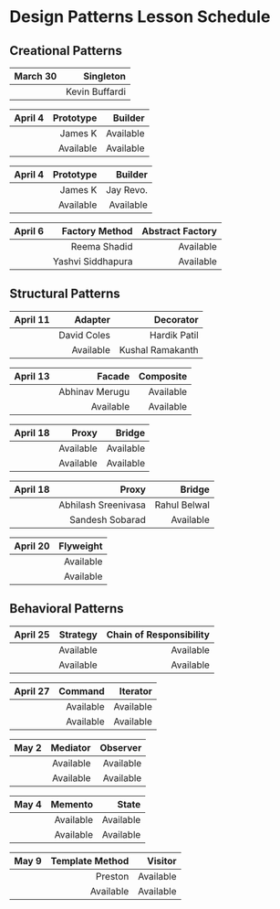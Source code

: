 # Design Patterns Lesson Schedule

## Creational Patterns

| March 30 |      Singleton |
| -------: | -------------: |
|          | Kevin Buffardi |

| April 4 | Prototype |   Builder |
| ------: | --------: | --------: |
|         |   James K | Available |
|         | Available | Available |

| April 4 | Prototype |   Builder |
| ------: | --------: | --------: |
|         |   James K | Jay Revo. |
|         | Available | Available |

| April 6 |    Factory Method | Abstract Factory |
| ------: | ----------------: | ---------------: |
|         |      Reema Shadid |        Available |
|         | Yashvi Siddhapura |        Available |

## Structural Patterns

| April 11 |     Adapter |        Decorator |
| -------: | ----------: | ---------------: |
|          | David Coles |     Hardik Patil |
|          |   Available | Kushal Ramakanth |

| April 13 |         Facade | Composite |
| -------: | -------------: | --------: |
|          | Abhinav Merugu | Available |
|          |      Available | Available |

| April 18 |     Proxy |    Bridge |
| -------: | --------: | --------: |
|          | Available | Available |
|          | Available | Available |

| April 18 |               Proxy |       Bridge |
| -------: | ------------------: | -----------: |
|          | Abhilash Sreenivasa | Rahul Belwal |
|          |     Sandesh Sobarad |    Available |

| April 20 | Flyweight |
| -------: | --------: |
|          | Available |
|          | Available |

## Behavioral Patterns

| April 25 |  Strategy | Chain of Responsibility |
| -------: | --------: | ----------------------: |
|          | Available |               Available |
|          | Available |               Available |

| April 27 |   Command |  Iterator |
| -------: | --------: | --------: |
|          | Available | Available |
|          | Available | Available |

| May 2 |  Mediator |  Observer |
| ----: | --------: | --------: |
|       | Available | Available |
|       | Available | Available |

| May 4 |   Memento |     State |
| ----: | --------: | --------: |
|       | Available | Available |
|       | Available | Available |

| May 9 | Template Method |   Visitor |
| ----: | --------------: | --------: |
|       |         Preston | Available |
|       |       Available | Available |
